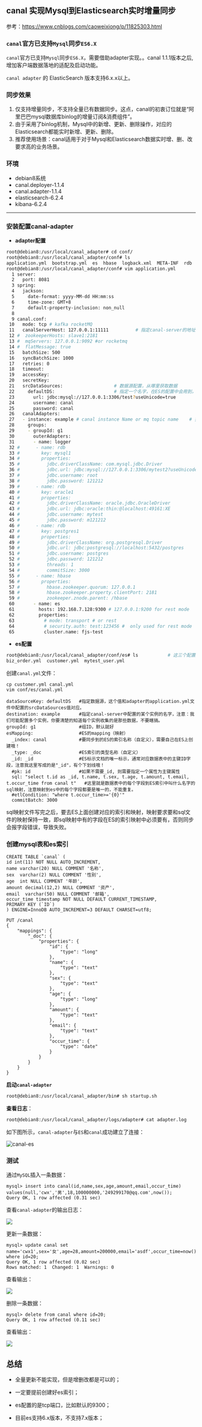 ## canal 实现Mysql到Elasticsearch实时增量同步

参考：https://www.cnblogs.com/caoweixiong/p/11825303.html

###  `canal`官方已支持`Mysql`同步`ES6.X`

`canal`官方已支持`Mysql`同步`ES6.X`，需要借助adapter实现。。canal 1.1.1版本之后, 增加客户端数据落地的适配及启动功能。

`canal adapter` 的 ElasticSearch 版本支持6.x.x以上。

### 同步效果

1. 仅支持增量同步，不支持全量已有数据同步。这点，canal的初衷订位就是“阿里巴巴mysql数据库binlog的增量订阅&消费组件”。
2. 由于采用了binlog机制，Mysql中的新增、更新、删除操作，对应的Elasticsearch都能实时新增、更新、删除。
3. 推荐使用场景：canal适用于对于Mysql和Elasticsearch数据实时增、删、改要求高的业务场景。

### 环境

- debian8系统
- canal.deployer-1.1.4
- canal.adapter-1.1.4
- elasticsearch-6.2.4
- kibana-6.2.4

---

### 安装配置canal-adapter

- **adapter配置**

```bash
root@debian8:/usr/local/canal_adapter# cd conf/
root@debian8:/usr/local/canal_adapter/conf# ls
application.yml  bootstrap.yml  es  hbase  logback.xml  META-INF  rdb
root@debian8:/usr/local/canal_adapter/conf# vim application.yml 
  1 server:
  2   port: 8081
  3 spring:
  4   jackson:
  5     date-format: yyyy-MM-dd HH:mm:ss
  6     time-zone: GMT+8
  7     default-property-inclusion: non_null
  8 
  9 canal.conf:
 10   mode: tcp # kafka rocketMQ
 11   canalServerHost: 127.0.0.1:11111			# 指定canal-server的地址和端口
 12 #  zookeeperHosts: slave1:2181
 13 #  mqServers: 127.0.0.1:9092 #or rocketmq
 14 #  flatMessage: true
 15   batchSize: 500
 16   syncBatchSize: 1000
 17   retries: 0
 18   timeout:
 19   accessKey:
 20   secretKey:
 21   srcDataSources:					# 数据源配置，从哪里获取数据
 22     defaultDS:						# 指定一个名字，在ES的配置中会用到，唯一
 23       url: jdbc:mysql://127.0.0.1:3306/test?useUnicode=true
 24       username: canal
 25       password: canal
 26   canalAdapters:
 27   - instance: example # canal instance Name or mq topic name	# 指定在canal-server配置的实例
 28     groups:
 29     - groupId: g1
 30       outerAdapters:
 31       - name: logger
 32 #      - name: rdb
 33 #        key: mysql1
 34 #        properties:
 35 #          jdbc.driverClassName: com.mysql.jdbc.Driver
 36 #          jdbc.url: jdbc:mysql://127.0.0.1:3306/mytest2?useUnicode=true
 37 #          jdbc.username: root
 38 #          jdbc.password: 121212
 39 #      - name: rdb
 40 #        key: oracle1
 41 #        properties:
 42 #          jdbc.driverClassName: oracle.jdbc.OracleDriver
 43 #          jdbc.url: jdbc:oracle:thin:@localhost:49161:XE
 44 #          jdbc.username: mytest
 45 #          jdbc.password: m121212
 46 #      - name: rdb
 47 #        key: postgres1
 48 #        properties:
 49 #          jdbc.driverClassName: org.postgresql.Driver
 50 #          jdbc.url: jdbc:postgresql://localhost:5432/postgres
 51 #          jdbc.username: postgres
 52 #          jdbc.password: 121212
 53 #          threads: 1
 54 #          commitSize: 3000
 55 #      - name: hbase
 56 #        properties:
 57 #          hbase.zookeeper.quorum: 127.0.0.1
 58 #          hbase.zookeeper.property.clientPort: 2181
 59 #          zookeeper.znode.parent: /hbase
 60       - name: es
 61         hosts: 192.168.7.128:9300 # 127.0.0.1:9200 for rest mode
 62         properties:
 63           # mode: transport # or rest
 64           # security.auth: test:123456 #  only used for rest mode
 65           cluster.name: fjs-test    
```

- **es配置**

```bash
root@debian8:/usr/local/canal_adapter/conf/es# ls			# 这三个配置文件是自带的，可以删除，不过最好不要删除，因为可以参考他的格式
biz_order.yml  customer.yml  mytest_user.yml
```

创建`canal.yml`文件：

```
cp customer.yml canal.yml
vim conf/es/canal.yml

dataSourceKey: defaultDS   #指定数据源，这个值和adapter的application.yml文件中配置的srcDataSources值对应。
destination: example       #指定canal-server中配置的某个实例的名字，注意：我们可能配置多个实例，你要清楚的知道每个实例收集的是那些数据，不要瞎搞。
groupId: g1                #组ID，默认就好
esMapping:                 #ES的mapping（映射）
  _index: canal            #要同步到的ES的索引名称（自定义），需要自己在ES上创建哦！
  _type: _doc              #ES索引的类型名称（自定义）
  _id: _id                 #ES标示文档的唯一标示，通常对应数据表中的主键ID字段，注意我这里写成的是"_id"，有个下划线哦！  
  #pk: id                  #如果不需要_id, 则需要指定一个属性为主键属性  
  sql: "select t.id as _id, t.name, t.sex, t.age, t.amount, t.email, t.occur_time from canal t"   #这里就是数据表中的每个字段到ES索引中叫什么名字的sql映射，注意映射到es中的每个字段都要是唯一的，不能重复。  
  #etlCondition: "where t.occur_time>='{0}'"  
  commitBatch: 3000
```

sql映射文件写完之后，要去ES上面创建对应的索引和映射，映射要求要和sql文件的映射保持一致，即sql映射中有的字段在ES的索引映射中必须要有，否则同步会报字段错误，导致失败。

### 创建mysql表和es索引

```mysql
CREATE TABLE `canal` (
id int(11) NOT NULL AUTO_INCREMENT,
name varchar(20) NULL COMMENT '名称',
sex  varchar(2) NULL COMMENT '性别',
age  int NULL COMMENT '年龄',
amount decimal(12,2) NULL COMMENT '资产',
email  varchar(50) NULL COMMENT '邮箱',
occur_time timestamp NOT NULL DEFAULT CURRENT_TIMESTAMP,
PRIMARY KEY (`ID`)
) ENGINE=InnoDB AUTO_INCREMENT=3 DEFAULT CHARSET=utf8;
```



```
PUT /canal
{
    "mappings": {
        "_doc": {
            "properties": {
                "id": {
                    "type": "long"
                },
                "name": {
                    "type": "text"
                },
                "sex": {
                    "type": "text"
                },
                "age": {
                    "type": "long"
                },
                "amount": {
                    "type": "text"
                },
                "email": {
                    "type": "text"
                },
                "occur_time": {
                    "type": "date"
                }
            }
        }
    }
}
```

**启动`canal-adapter`**

```bash
root@debian8:/usr/local/canal_adapter/bin# sh startup.sh 
```

**查看日志**：

```bash
root@debian8:/usr/local/canal_adapter/logs/adapter# cat adapter.log 
```

如下图所示，`canal-adapter`与`ES`和`canal`成功建立了连接：

![canal-es](./pic/canal_adapter_1.png)

### 测试

通过`MySQL`插入一条数据：

```mysql
mysql> insert into canal(id,name,sex,age,amount,email,occur_time) values(null,'cwx','男',18,100000000,'249299170@qq.com',now());
Query OK, 1 row affected (0.31 sec)
```

查看`canal-adapter`的输出日志：

![](./pic/canal_adapter_2.png)

更新一条数据：

```mysql
mysql> update canal set name='cwx1',sex='女',age=28,amount=200000,email='asdf',occur_time=now() where id=20;
Query OK, 1 row affected (0.02 sec)
Rows matched: 1  Changed: 1  Warnings: 0
```

查看输出：

![](./pic/canal_adapter_3.png)

删除一条数据：

```mysql
mysql> delete from canal where id=20;
Query OK, 1 row affected (0.11 sec)
```

查看输出：

<img src="./pic/canal_adapter_4.png" />

## 总结

- 全量更新不能实现，但是增删改都是可以的；

- 一定要提前创建好es索引；

- es配置的是tcp端口，比如默认的9300；

- 目前es支持6.x版本，不支持7.x版本；













